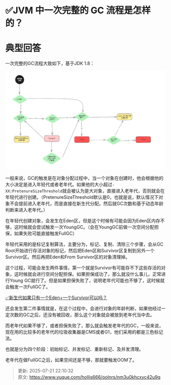 # ✅JVM 中一次完整的 GC 流程是怎样的？

# 典型回答


一次完整的GC流程大致如下，基于JDK 1.8：



![1686386059924-4108d531-5e5f-4911-b4d9-cbb044835594.png](./img/bpRki9w_7_si0Vwb/1686386059924-4108d531-5e5f-4911-b4d9-cbb044835594-714002.png)



一般来说，GC的触发是在对象分配过程中，当一个对象在创建时，他会根据他的大小决定是进入年轻代或者老年代。如果他的大小超过`-XX:PretenureSizeThreshold`就会被认为是大对象，直接进入老年代，否则就会在年轻代进行创建。（PretenureSizeThreshold默认是0，也就是说，默认情况下对象不会提前进入老年代，而是直接在新生代分配。然后就GC次数和基于动态年龄判断来进入老年代。）



在年轻代创建对象，会发生在Eden区，但是这个时候有可能会因为Eden区内存不够，这时候就会尝试触发一次YoungGC。（会在YoungGC前做一次空间分配担保，如果失败可能直接触发FullGC）



年轻代采用的是标记复制算法，主要分为，标记、复制、清除三个步骤，会从GC Root开始进行存活对象的标记，然后把Eden区和Survivor区复制到另外一个Survivor区。然后再把Eden和From Survivor区的对象清理掉。



这个过程，可能会发生两件事情，第一个就是Survivor有可能存不下这些存活的对象，这时候就会进行空间分配担保。如果担保成功了，那么就没什么事儿，正常进行Young GC就行了。但是如果担保失败了，说明老年代可能也不够了，这时候就会触发一次FullGC了。



[✅新生代如果只有一个Eden+一个Survivor可以吗？](https://www.yuque.com/hollis666/oolnrs/eigm8iqgpwmd2eg8#rx6Hh)



还会发生第二件事情就是，在这个过程中，会进行对象的年龄判断，如果他经过一定次数的GC之后，还没有被回收，那么这个对象就会被放到老年代当中去。



而老年代如果不够了，或者担保失败了，那么就会触发老年代的GC，一般来说，现在用的比较多的老年代的垃圾收集器是CMS或者G1，他们采用的都是三色标记法。



也就是分为四个阶段：初始标记、并发标记、重新标记、及并发清理。



老年代在做FullGC之后，如果空间还是不够，那就要触发OOM了。











> 更新: 2025-07-21 22:10:32  
> 原文: <https://www.yuque.com/hollis666/oolnrs/nm3u0khcxyc42u9q>